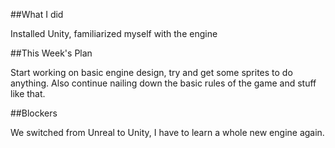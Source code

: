 ##What I did

Installed Unity, familiarized myself with the engine

##This Week's Plan

Start working on basic engine design, try and get some sprites to do anything.  Also continue nailing down the basic rules of the game and stuff like that.

##Blockers

We switched from Unreal to Unity, I have to learn a whole new engine again.